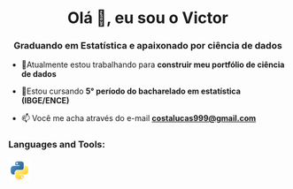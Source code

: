 <h1 align="center">Olá 👋, eu sou o Victor</h1>
<h3 align="center">Graduando em Estatística e apaixonado por ciência de dados</h3>

- 🔭Atualmente estou trabalhando para **construir meu portfólio de ciência de dados**

- 🌱Estou cursando **5° período do bacharelado em estatística (IBGE/ENCE)**

- 📫 Você me acha através do e-mail **costalucas999@gmail.com**



<h3 align="left">Languages and Tools:</h3>
<p align="left"> <a href="https://www.python.org" target="_blank" rel="noreferrer"> <img src="https://raw.githubusercontent.com/devicons/devicon/master/icons/python/python-original.svg" alt="python" width="40" height="40"/> </a> </p>
